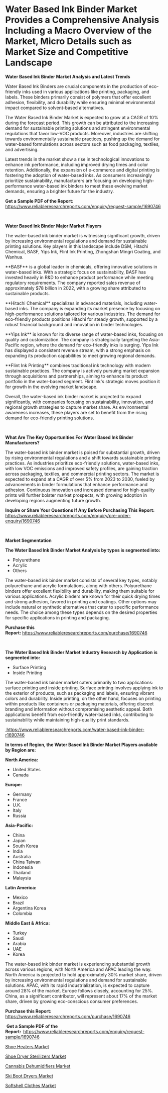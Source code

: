 <p><h1>Water Based Ink Binder Market Provides a Comprehensive Analysis Including a Macro Overview of the Market, Micro Details such as Market Size and Competitive Landscape</h1></p><p><strong>Water Based Ink Binder Market Analysis and Latest Trends</strong></p>
<p><p>Water Based Ink Binders are crucial components in the production of eco-friendly inks used in various applications like printing, packaging, and labels. These binders primarily consist of polymers that offer excellent adhesion, flexibility, and durability while ensuring minimal environmental impact compared to solvent-based alternatives.</p><p>The Water Based Ink Binder Market is expected to grow at a CAGR of 10% during the forecast period. This growth can be attributed to the increasing demand for sustainable printing solutions and stringent environmental regulations that favor low-VOC products. Moreover, industries are shifting towards environmentally sustainable practices, pushing up the demand for water-based formulations across sectors such as food packaging, textiles, and advertising.</p><p>Latest trends in the market show a rise in technological innovations to enhance ink performance, including improved drying times and color retention. Additionally, the expansion of e-commerce and digital printing is fostering the adoption of water-based inks. As consumers increasingly prioritize sustainability, manufacturers are focusing on developing high-performance water-based ink binders to meet these evolving market demands, ensuring a brighter future for the industry.</p></p>
<p><strong>Get a Sample PDF of the Report:&nbsp;</strong> <a href="https://www.reliableresearchreports.com/enquiry/request-sample/1690746?utm_campaign=116&utm_medium=2&utm_source=Github&utm_content=ia&utm_term=26032025&utm_id=water-based-ink-binder">https://www.reliableresearchreports.com/enquiry/request-sample/1690746</a></p>
<p>&nbsp;</p>
<p><strong>Water Based Ink Binder Major Market Players</strong></p>
<p><p>The water-based ink binder market is witnessing significant growth, driven by increasing environmental regulations and demand for sustainable printing solutions. Key players in this landscape include DSM, Hitachi Chemical, BASF, Yips Ink, Flint Ink Printing, Zhongshan Mingri Coating, and Wanhua.</p><p>**BASF** is a global leader in chemicals, offering innovative solutions in water-based inks. With a strategic focus on sustainability, BASF has invested heavily in R&D to enhance product performance while meeting regulatory requirements. The company reported sales revenue of approximately $78 billion in 2022, with a growing share attributed to sustainable products.</p><p>**Hitachi Chemical** specializes in advanced materials, including water-based inks. The company is expanding its market presence by focusing on high-performance solutions tailored for various industries. The demand for eco-friendly products positions Hitachi for steady growth, supported by a robust financial background and innovation in binder technologies.</p><p>**Yips Ink** is known for its diverse range of water-based inks, focusing on quality and customization. The company is strategically targeting the Asia-Pacific region, where the demand for eco-friendly inks is surging. Yips Ink has displayed a consistent revenue stream, with a strong emphasis on expanding its production capabilities to meet growing regional demands.</p><p>**Flint Ink Printing** combines traditional ink technology with modern sustainable practices. The company is actively pursuing market expansion through acquisitions and partnerships, aiming to enhance its product portfolio in the water-based segment. Flint Ink's strategic moves position it for growth in the evolving market landscape.</p><p>Overall, the water-based ink binder market is projected to expand significantly, with companies focusing on sustainability, innovation, and regional growth strategies to capture market share. As environmental awareness increases, these players are set to benefit from the rising demand for eco-friendly printing solutions.</p></p>
<p>&nbsp;</p>
<p><strong>What Are The Key Opportunities For Water Based Ink Binder Manufacturers?</strong></p>
<p><p>The water-based ink binder market is poised for substantial growth, driven by rising environmental regulations and a shift towards sustainable printing practices. As industries prioritize eco-friendly solutions, water-based inks, with low VOC emissions and improved safety profiles, are gaining traction across packaging, textiles, and commercial printing sectors. The market is expected to expand at a CAGR of over 5% from 2023 to 2030, fueled by advancements in binder formulations that enhance performance and adhesion. Continuous innovation and increased demand for high-quality prints will further bolster market prospects, with growing adoption in developing regions augmenting future growth.</p></p>
<p><strong>Inquire or Share Your Questions If Any Before Purchasing This Report:</strong> <a href="https://www.reliableresearchreports.com/enquiry/pre-order-enquiry/1690746?utm_campaign=116&utm_medium=2&utm_source=Github&utm_content=ia&utm_term=26032025&utm_id=water-based-ink-binder">https://www.reliableresearchreports.com/enquiry/pre-order-enquiry/1690746</a></p>
<p>&nbsp;</p>
<p><strong>Market Segmentation</strong></p>
<p><strong>The Water Based Ink Binder Market Analysis by types is segmented into:</strong></p>
<p><ul><li>Polyurethane</li><li>Acrylic</li><li>Others</li></ul></p>
<p><p>The water-based ink binder market consists of several key types, notably polyurethane and acrylic formulations, along with others. Polyurethane binders offer excellent flexibility and durability, making them suitable for various applications. Acrylic binders are known for their quick drying times and strong adhesion, favored in printing and coatings. Other options may include natural or synthetic alternatives that cater to specific performance needs. The choice among these types depends on the desired properties for specific applications in printing and packaging.</p></p>
<p><strong>Purchase this Report:&nbsp;</strong><a href="https://www.reliableresearchreports.com/purchase/1690746?utm_campaign=116&utm_medium=2&utm_source=Github&utm_content=ia&utm_term=26032025&utm_id=water-based-ink-binder">https://www.reliableresearchreports.com/purchase/1690746</a></p>
<p>&nbsp;</p>
<p><strong>The Water Based Ink Binder Market Industry Research by Application is segmented into:</strong></p>
<p><ul><li>Surface Printing</li><li>Inside Printing</li></ul></p>
<p><p>The water-based ink binder market caters primarily to two applications: surface printing and inside printing. Surface printing involves applying ink to the exterior of products, such as packaging and labels, ensuring vibrant colors and durability. Inside printing, on the other hand, focuses on printing within products like containers or packaging materials, offering discreet branding and information without compromising aesthetic appeal. Both applications benefit from eco-friendly water-based inks, contributing to sustainability while maintaining high-quality print standards.</p></p>
<p><a href="https://www.reliableresearchreports.com/water-based-ink-binder-r1690746?utm_campaign=116&utm_medium=2&utm_source=Github&utm_content=ia&utm_term=26032025&utm_id=water-based-ink-binder">&nbsp;https://www.reliableresearchreports.com/water-based-ink-binder-r1690746</a></p>
<p><strong>In terms of Region, the Water Based Ink Binder Market Players available by Region are:</strong></p>
<p>
    <p> <strong> North America: </strong>
        <ul>
            <li>United States</li>
            <li>Canada</li>
        </ul>
        </p> 
    <p> <strong> Europe: </strong>
        <ul>
            <li>Germany</li>
            <li>France</li>
            <li>U.K.</li>
            <li>Italy</li>
            <li>Russia</li>
        </ul>
        </p> 
    <p> <strong> Asia-Pacific: </strong>
        <ul>
            <li>China</li>
            <li>Japan</li>
            <li>South Korea</li>
            <li>India</li>
            <li>Australia</li>
            <li>China Taiwan</li>
            <li>Indonesia</li>
            <li>Thailand</li>
            <li>Malaysia</li>
        </ul>
        </p> 
    <p> <strong> Latin America: </strong>
        <ul>
            <li>Mexico</li>
            <li>Brazil</li>
            <li>Argentina Korea</li>
            <li>Colombia</li>
        </ul>
        </p> 
    <p> <strong> Middle East & Africa: </strong>
        <ul>
            <li>Turkey</li>
            <li>Saudi</li>
            <li>Arabia</li>
            <li>UAE</li>
            <li>Korea</li>
        </ul>
    </p>
    </p>
<p><p>The water-based ink binder market is experiencing substantial growth across various regions, with North America and APAC leading the way. North America is projected to hold approximately 30% market share, driven by increasing environmental regulations and demand for sustainable solutions. APAC, with its rapid industrialization, is expected to capture around 28% of the market. Europe follows closely, accounting for 25%. China, as a significant contributor, will represent about 17% of the market share, driven by growing eco-conscious consumer preferences.</p></p>
<p><strong>Purchase this Report: </strong><a href="https://www.reliableresearchreports.com/purchase/1690746?utm_campaign=116&utm_medium=2&utm_source=Github&utm_content=ia&utm_term=26032025&utm_id=water-based-ink-binder">https://www.reliableresearchreports.com/purchase/1690746</a></p>
<p>&nbsp;<strong>Get a Sample PDF of the Report:&nbsp;&nbsp;</strong><a href="https://www.reliableresearchreports.com/enquiry/request-sample/1690746?utm_campaign=116&utm_medium=2&utm_source=Github&utm_content=ia&utm_term=26032025&utm_id=water-based-ink-binder">https://www.reliableresearchreports.com/enquiry/request-sample/1690746</a></p>
<p><strong></strong></p>
<p><p><a href="https://github.com/rodinayygacklezi/Market-Research-Report-List-1/blob/main/shoe-heaters-market.md?utm_campaign=116&utm_medium=2&utm_source=Github&utm_content=ia&utm_term=26032025&utm_id=water-based-ink-binder">Shoe Heaters Market</a></p><p><a href="https://github.com/hammelximalschid/Market-Research-Report-List-1/blob/main/shoe-dryer-sterilizers-market.md?utm_campaign=116&utm_medium=2&utm_source=Github&utm_content=ia&utm_term=26032025&utm_id=water-based-ink-binder">Shoe Dryer Sterilizers Market</a></p><p><a href="https://github.com/OlenFleming68/Market-Research-Report-List-1/blob/main/cannabis-dehumidifiers-market.md?utm_campaign=116&utm_medium=2&utm_source=Github&utm_content=ia&utm_term=26032025&utm_id=water-based-ink-binder">Cannabis Dehumidifiers Market</a></p><p><a href="https://github.com/lindaopodray/Market-Research-Report-List-1/blob/main/ski-boot-dryers-market.md?utm_campaign=116&utm_medium=2&utm_source=Github&utm_content=ia&utm_term=26032025&utm_id=water-based-ink-binder">Ski Boot Dryers Market</a></p><p><a href="https://github.com/XavierTyler76/Market-Research-Report-List-1/blob/main/softshell-clothes-market.md?utm_campaign=116&utm_medium=2&utm_source=Github&utm_content=ia&utm_term=26032025&utm_id=water-based-ink-binder">Softshell Clothes Market</a></p></p>